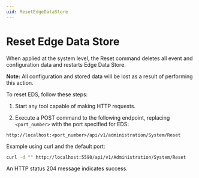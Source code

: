 ```yaml
---
uid: ResetEdgeDataStore
---
```


# Reset Edge Data Store

When applied at the system level, the Reset command deletes all event and configuration data and restarts Edge Data Store.

**Note:** All configuration and stored data will be lost as a result of performing this action.

To reset EDS, follow these steps:

1. Start any tool capable of making HTTP requests.

1. Execute a POST command to the following endpoint, replacing `<port_number>` with the port specified for EDS:

  ```http
  http://localhost:<port_number>/api/v1/administration/System/Reset
  ```

  Example using curl and the default port:

  ```bash
  curl -d "" http://localhost:5590/api/v1/Administration/System/Reset
  ```

  An HTTP status 204 message indicates success.
